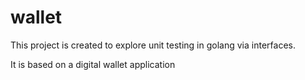 # wallet

This project is created to explore unit testing in golang via interfaces.

It is based on a digital wallet application
